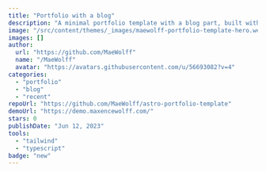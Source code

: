 ```yaml
---
title: "Portfolio with a blog"
description: "A minimal portfolio template with a blog part, built with Astro and Tailwindcss."
image: "/src/content/themes/_images/maewolff-portfolio-template-hero.webp"
images: []
author:
  url: "https://github.com/MaeWolff"
  name: "/MaeWolff"
  avatar: "https://avatars.githubusercontent.com/u/56693082?v=4"
categories:
  - "portfolio"
  - "blog"
  - "recent"
repoUrl: "https://github.com/MaeWolff/astro-portfolio-template"
demoUrl: "https://demo.maxencewolff.com/"
stars: 0
publishDate: "Jun 12, 2023"
tools:
  - "tailwind"
  - "typescript"
badge: "new"
---
```

